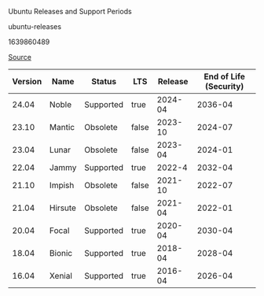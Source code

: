 Ubuntu Releases and Support Periods

ubuntu-releases

1639860489

[Source](https://wiki.ubuntu.com/Releases)

| Version | Name    | Status    | LTS   | Release | End of Life (Security) |
|---------|---------|-----------|-------|---------|------------------------|
| 24.04   | Noble   | Supported | true  | 2024-04 | 2036-04                |
| 23.10   | Mantic  | Obsolete  | false | 2023-10 | 2024-07                |
| 23.04   | Lunar   | Obsolete  | false | 2023-04 | 2024-01                |
| 22.04   | Jammy   | Supported | true  | 2022-4  | 2032-04                |
| 21.10   | Impish  | Obsolete  | false | 2021-10 | 2022-07                |
| 21.04   | Hirsute | Obsolete  | false | 2021-04 | 2022-01                |
| 20.04   | Focal   | Supported | true  | 2020-04 | 2030-04                |
| 18.04   | Bionic  | Supported | true  | 2018-04 | 2028-04                |
| 16.04   | Xenial  | Supported | true  | 2016-04 | 2026-04                |
